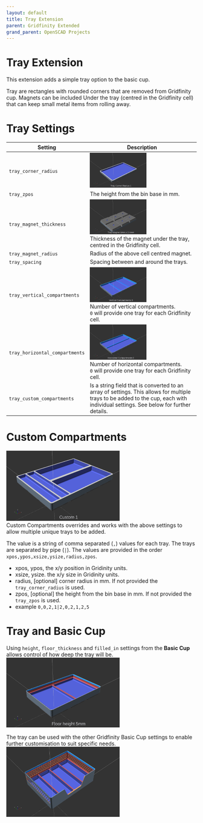 ```yaml
---
layout: default
title: Tray Extension
parent: Gridfinity Extended
grand_parent: OpenSCAD Projects
---
```


# Tray Extension
This extension adds a simple tray option to the basic cup.

Tray are rectangles with rounded corners that are removed from Gridfinity cup. Magnets can be included Under the tray (centred in the Gridfinity cell) that can keep small metal items from rolling away.

# Tray Settings

Setting | Description
-|-
`tray_corner_radius` | <img src="../../../assets/openscad/gridfinity-extended/tray-traycornerradius.gif" alt="radius of the tray corner" width="150"/><br>
`tray_zpos` | The height from the bin base in mm.
`tray_magnet_thickness` | <img src="../../../assets/openscad/gridfinity-extended/tray-magnet.gif" alt="Tray magnet thickness" width="150"/><br>Thickness of the magnet under the tray, centred in the Gridfinity cell.
`tray_magnet_radius` | Radius of the above cell centred magnet.
`tray_spacing` | Spacing between and around the trays.
`tray_vertical_compartments` | <img src="../../../assets/openscad/gridfinity-extended/tray-verticalcompartments.gif" alt="vertical compartments" width="150"/><br>Number of vertical compartments.<br>`0` will provide one tray for each Gridfinity cell.
`tray_horizontal_compartments` | <img src="../../../assets/openscad/gridfinity-extended/tray-horizontalcompartments.gif" alt="horizontal compartments" width="150"/><br>Number of horizontal compartments.<br>`0` will provide one tray for each Gridfinity cell.
`tray_custom_compartments` | Is a string field that is converted to an array of settings. This allows for multiple trays to be added to the cup, each with individual settings. See below for further details.

# Custom Compartments
<img src="../../../assets/openscad/gridfinity-extended/tray-custom.gif" alt="custom tray" width="300"/><br>
Custom Compartments overrides and works with the above settings to allow multiple unique trays to be added.

The value is a string of comma separated (`,`) values for each tray. The trays are separated by pipe (`|`).
The values are provided in the order `xpos,ypos,xsize,ysize,radius,zpos`. 
 - xpos, ypos, the x/y position in Gridinity units.
 - xsize, ysize. the x/y size in Gridinity units. 
 - radius, [optional] corner radius in mm. If not provided the `tray_corner_radius` is used.
 - zpos, [optional] the height from the bin base in mm. If not provided the `tray_zpos` is used.
 - example `0,0,2,1|2,0,2,1,2,5`

# Tray and Basic Cup
Using `height`, `floor_thickness` and `filled_in` settings from the **Basic Cup** allows control of how deep the tray will be.<br>
<img src="../../../assets/openscad/gridfinity-extended/tray-floorheight.gif" alt="floor height" width="300"/><br>

The tray can be used with the other Gridfinity Basic Cup settings to enable further customisation to suit specific needs.<br>
<img src="../../../assets/openscad/gridfinity-extended/gridfinity_tray.png" alt="openscad label" width="300"/><br>